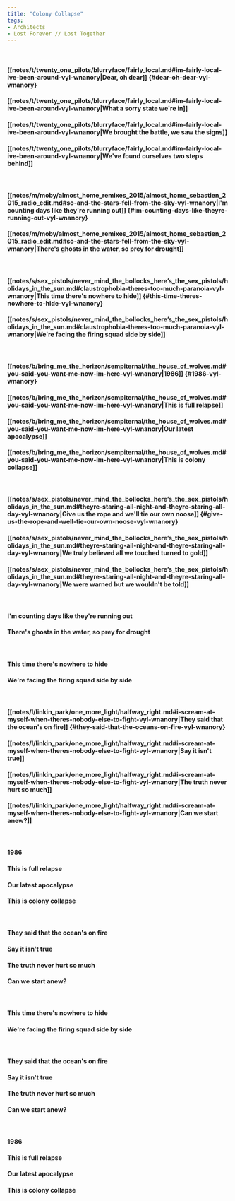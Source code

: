 ```yaml
---
title: "Colony Collapse"
tags:
- Architects
- Lost Forever ∕∕ Lost Together
---
```

&nbsp;
#### [[notes/t/twenty_one_pilots/blurryface/fairly_local.md#im-fairly-local-ive-been-around-vyl-wnanory|Dear, oh dear]] {#dear-oh-dear-vyl-wnanory}
#### [[notes/t/twenty_one_pilots/blurryface/fairly_local.md#im-fairly-local-ive-been-around-vyl-wnanory|What a sorry state we're in]]
#### [[notes/t/twenty_one_pilots/blurryface/fairly_local.md#im-fairly-local-ive-been-around-vyl-wnanory|We brought the battle, we saw the signs]]
#### [[notes/t/twenty_one_pilots/blurryface/fairly_local.md#im-fairly-local-ive-been-around-vyl-wnanory|We've found ourselves two steps behind]]
&nbsp;
#### [[notes/m/moby/almost_home_remixes_2015/almost_home_sebastien_2015_radio_edit.md#so-and-the-stars-fell-from-the-sky-vyl-wnanory|I'm counting days like they're running out]] {#im-counting-days-like-theyre-running-out-vyl-wnanory}
#### [[notes/m/moby/almost_home_remixes_2015/almost_home_sebastien_2015_radio_edit.md#so-and-the-stars-fell-from-the-sky-vyl-wnanory|There's ghosts in the water, so prey for drought]]
&nbsp;
#### [[notes/s/sex_pistols/never_mind_the_bollocks_here’s_the_sex_pistols/holidays_in_the_sun.md#claustrophobia-theres-too-much-paranoia-vyl-wnanory|This time there's nowhere to hide]] {#this-time-theres-nowhere-to-hide-vyl-wnanory}
#### [[notes/s/sex_pistols/never_mind_the_bollocks_here’s_the_sex_pistols/holidays_in_the_sun.md#claustrophobia-theres-too-much-paranoia-vyl-wnanory|We're facing the firing squad side by side]]
&nbsp;
#### [[notes/b/bring_me_the_horizon/sempiternal/the_house_of_wolves.md#you-said-you-want-me-now-im-here-vyl-wnanory|1986]] {#1986-vyl-wnanory}
#### [[notes/b/bring_me_the_horizon/sempiternal/the_house_of_wolves.md#you-said-you-want-me-now-im-here-vyl-wnanory|This is full relapse]]
#### [[notes/b/bring_me_the_horizon/sempiternal/the_house_of_wolves.md#you-said-you-want-me-now-im-here-vyl-wnanory|Our latest apocalypse]]
#### [[notes/b/bring_me_the_horizon/sempiternal/the_house_of_wolves.md#you-said-you-want-me-now-im-here-vyl-wnanory|This is colony collapse]]
&nbsp;
#### [[notes/s/sex_pistols/never_mind_the_bollocks_here’s_the_sex_pistols/holidays_in_the_sun.md#theyre-staring-all-night-and-theyre-staring-all-day-vyl-wnanory|Give us the rope and we'll tie our own noose]] {#give-us-the-rope-and-well-tie-our-own-noose-vyl-wnanory}
#### [[notes/s/sex_pistols/never_mind_the_bollocks_here’s_the_sex_pistols/holidays_in_the_sun.md#theyre-staring-all-night-and-theyre-staring-all-day-vyl-wnanory|We truly believed all we touched turned to gold]]
#### [[notes/s/sex_pistols/never_mind_the_bollocks_here’s_the_sex_pistols/holidays_in_the_sun.md#theyre-staring-all-night-and-theyre-staring-all-day-vyl-wnanory|We were warned but we wouldn't be told]]
&nbsp;
#### I'm counting days like they're running out
#### There's ghosts in the water, so prey for drought
&nbsp;
#### This time there's nowhere to hide
#### We're facing the firing squad side by side
&nbsp;
#### [[notes/l/linkin_park/one_more_light/halfway_right.md#i-scream-at-myself-when-theres-nobody-else-to-fight-vyl-wnanory|They said that the ocean's on fire]] {#they-said-that-the-oceans-on-fire-vyl-wnanory}
#### [[notes/l/linkin_park/one_more_light/halfway_right.md#i-scream-at-myself-when-theres-nobody-else-to-fight-vyl-wnanory|Say it isn't true]]
#### [[notes/l/linkin_park/one_more_light/halfway_right.md#i-scream-at-myself-when-theres-nobody-else-to-fight-vyl-wnanory|The truth never hurt so much]]
#### [[notes/l/linkin_park/one_more_light/halfway_right.md#i-scream-at-myself-when-theres-nobody-else-to-fight-vyl-wnanory|Can we start anew?]]
&nbsp;
#### 1986
#### This is full relapse
#### Our latest apocalypse
#### This is colony collapse
&nbsp;
#### They said that the ocean's on fire
#### Say it isn't true 
#### The truth never hurt so much
#### Can we start anew?
&nbsp;
#### This time there's nowhere to hide
#### We're facing the firing squad side by side
&nbsp;
#### They said that the ocean's on fire
#### Say it isn't true 
#### The truth never hurt so much
#### Can we start anew?
&nbsp;
#### 1986
#### This is full relapse
#### Our latest apocalypse
#### This is colony collapse
